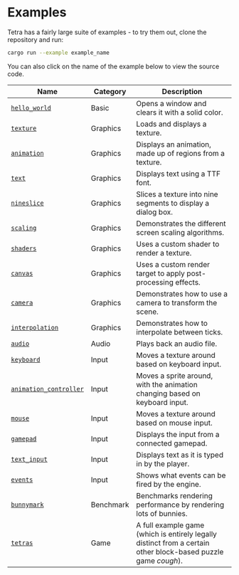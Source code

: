 # Examples

Tetra has a fairly large suite of examples - to try them out, clone the repository and run:

```bash
cargo run --example example_name
```

You can also click on the name of the example below to view the source code.

<!--
The links below are provided in full instead of being relative so that they
don't break when rendered by mdbook.
-->

| Name | Category | Description |
| --- | --- | --- |
| [`hello_world`](https://github.com/17cupsofcoffee/tetra/blob/release/examples/hello_world.rs) | Basic | Opens a window and clears it with a solid color. |
| [`texture`](https://github.com/17cupsofcoffee/tetra/blob/release/examples/texture.rs) | Graphics | Loads and displays a texture. |
| [`animation`](https://github.com/17cupsofcoffee/tetra/blob/release/examples/animation.rs) | Graphics |  Displays an animation, made up of regions from a texture. |
| [`text`](https://github.com/17cupsofcoffee/tetra/blob/release/examples/text.rs) | Graphics | Displays text using a TTF font. |
| [`nineslice`](https://github.com/17cupsofcoffee/tetra/blob/release/examples/nineslice.rs) | Graphics | Slices a texture into nine segments to display a dialog box. |
| [`scaling`](https://github.com/17cupsofcoffee/tetra/blob/release/examples/scaling.rs) | Graphics | Demonstrates the different screen scaling algorithms. |
| [`shaders`](https://github.com/17cupsofcoffee/tetra/blob/release/examples/shaders.rs) | Graphics | Uses a custom shader to render a texture. |
| [`canvas`](https://github.com/17cupsofcoffee/tetra/blob/release/examples/canvas.rs) | Graphics | Uses a custom render target to apply post-processing effects. |
| [`camera`](https://github.com/17cupsofcoffee/tetra/blob/release/examples/camera.rs) | Graphics | Demonstrates how to use a camera to transform the scene. |
| [`interpolation`](https://github.com/17cupsofcoffee/tetra/blob/release/examples/interpolation.rs) | Graphics | Demonstrates how to interpolate between ticks. |
| [`audio`](https://github.com/17cupsofcoffee/tetra/blob/release/examples/audio.rs) | Audio | Plays back an audio file. |
| [`keyboard`](https://github.com/17cupsofcoffee/tetra/blob/release/examples/keyboard.rs) | Input | Moves a texture around based on keyboard input. |
| [`animation_controller`](https://github.com/17cupsofcoffee/tetra/blob/release/examples/animation_controller.rs) | Input | Moves a sprite around, with the animation changing based on keyboard input. |
| [`mouse`](https://github.com/17cupsofcoffee/tetra/blob/release/examples/mouse.rs) | Input | Moves a texture around based on mouse input. |
| [`gamepad`](https://github.com/17cupsofcoffee/tetra/blob/release/examples/gamepad.rs) | Input | Displays the input from a connected gamepad. |
| [`text_input`](https://github.com/17cupsofcoffee/tetra/blob/release/examples/text_input.rs) | Input | Displays text as it is typed in by the player. |
| [`events`](https://github.com/17cupsofcoffee/tetra/blob/release/examples/events.rs) | Input | Shows what events can be fired by the engine. |
| [`bunnymark`](https://github.com/17cupsofcoffee/tetra/blob/release/examples/bunnymark.rs) | Benchmark | Benchmarks rendering performance by rendering lots of bunnies. |
| [`tetras`](https://github.com/17cupsofcoffee/tetra/blob/release/examples/tetras.rs) | Game | A full example game (which is entirely legally distinct from a certain other block-based puzzle game *cough*). |
